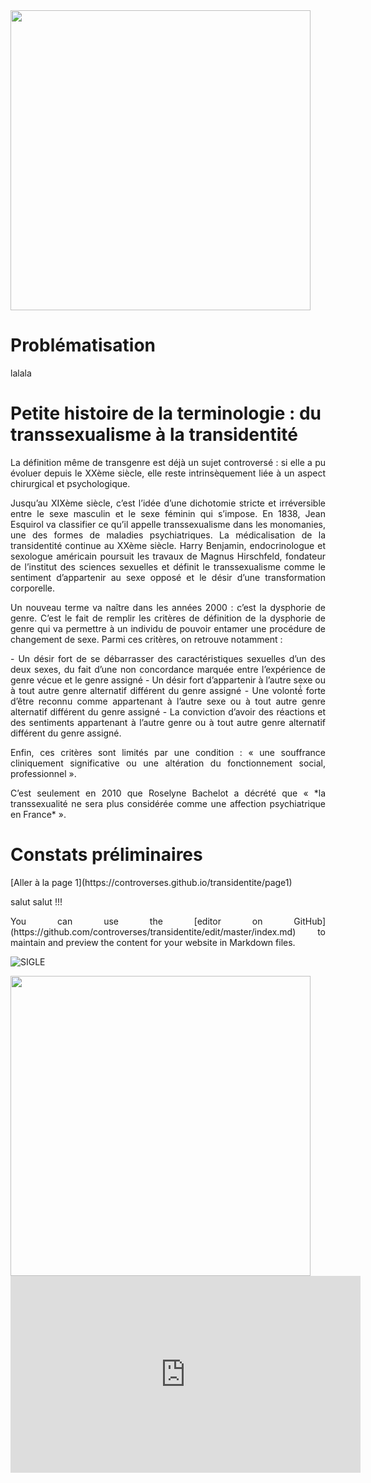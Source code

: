 
<img src="https://s-media-cache-ak0.pinimg.com/736x/3e/b9/58/3eb9583251a4b67214353c42f773d26b.jpg" width="480" align="center">

# Problématisation

lalala

# Petite histoire de la terminologie : du transsexualisme à la transidentité


<p align="justify">La définition même de transgenre est déjà un sujet controversé : si elle a pu évoluer depuis le XXème siècle, elle reste intrinsèquement liée à un aspect chirurgical et psychologique. </p>

<p align="justify">Jusqu’au XIXème siècle, c’est l’idée d’une dichotomie stricte et irréversible entre le sexe masculin et le sexe féminin qui s’impose. En 1838, Jean Esquirol va classifier ce qu’il appelle transsexualisme dans les monomanies, une des formes de maladies psychiatriques. La médicalisation de la transidentité continue au XXème siècle. Harry Benjamin, endocrinologue et sexologue américain poursuit les travaux de Magnus Hirschfeld, fondateur de l’institut des sciences sexuelles et définit le transsexualisme comme le sentiment d’appartenir au sexe opposé et le désir d’une transformation corporelle. </p>

<p align="justify">Un nouveau terme va naître dans les années 2000 : c’est la dysphorie de genre. C’est le fait de remplir les critères de définition de la dysphorie de genre qui va permettre à un individu de pouvoir entamer une procédure de changement de sexe. Parmi ces critères, on retrouve notamment :</p>
<p align="justify">
-	Un désir fort de se débarrasser des caractéristiques sexuelles d’un des deux sexes, du fait d’une non concordance marquée entre l’expérience de genre vécue et le genre assigné
-	Un désir fort d’appartenir à l’autre sexe ou à tout autre genre alternatif différent du genre assigné
-	Une volonté́ forte d’être reconnu comme appartenant à l’autre sexe ou à tout autre genre alternatif différent du genre assigné
-	La conviction d’avoir des réactions et des sentiments appartenant à l’autre genre ou à tout autre genre alternatif différent du genre assigné.
</p>
<p align="justify">Enfin, ces critères sont limités par une condition : « une souffrance cliniquement significative ou une altération du fonctionnement social, professionnel ».</p>

<p align="justify">C’est seulement en 2010 que Roselyne Bachelot a décrété que « *la transsexualité ne sera plus considérée comme une affection psychiatrique en France* ».</p>



# Constats préliminaires

<p align="justify">
[Aller à la page 1](https://controverses.github.io/transidentite/page1)
</p>
<p align="justify">salut salut !!!</p>

<p align="justify">You can use the [editor on GitHub](https://github.com/controverses/transidentite/edit/master/index.md) to maintain and preview the content for your website in Markdown files.</p>

![SIGLE](http://www.txy.fr/wp-content/uploads/2013/03/Logo-T.jpg)


<img src="http://www.txy.fr/wp-content/uploads/2013/03/Logo-T.jpg" width="480">

<iframe width="560" height="315" src="https://www.youtube.com/embed/Ny1-Iswbc90" frameborder="0" allowfullscreen></iframe>


